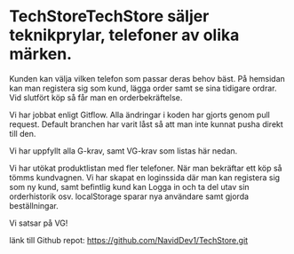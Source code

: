 # TechStoreTechStore säljer teknikprylar, telefoner av olika märken.
Kunden kan välja vilken telefon som passar deras behov bäst. 
På hemsidan kan man registera sig som kund, lägga order samt se sina tidigare ordrar.
Vid slutfört köp så får man en orderbekräftelse.

Vi har jobbat enligt Gitflow. 
Alla ändringar i koden har gjorts genom pull request.
Default branchen har varit låst så att man inte kunnat pusha direkt till den.

Vi har uppfyllt alla G-krav, samt VG-krav som listas här nedan.

Vi har utökat produktlistan med fler telefoner.
När man bekräftar ett köp så tömms kundvagnen.
Vi har skapat en loginssida där man kan registera sig som ny kund, samt befintlig kund kan Logga in och ta del utav sin orderhistorik osv.
localStorage sparar nya användare samt gjorda beställningar.

Vi satsar på VG!

länk till Github repot: https://github.com/NavidDev1/TechStore.git

